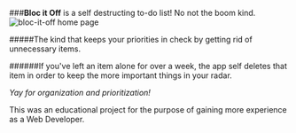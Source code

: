 ###**Bloc it Off** is a self destructing to-do list! No not the boom kind.
![bloc-it-off home page](https://cloud.githubusercontent.com/assets/11822242/10264323/c8d64446-69bc-11e5-8c14-edc3f3d819a8.jpg)


#####The kind that keeps your priorities in check by getting rid of unnecessary items.
>
######If you've left an item alone for over a week, the app self deletes that item in order to keep the more important things in your radar.
>
_Yay for organization and prioritization!_
>
>
>
>
This was an educational project for the purpose of gaining more experience as a Web Developer.

